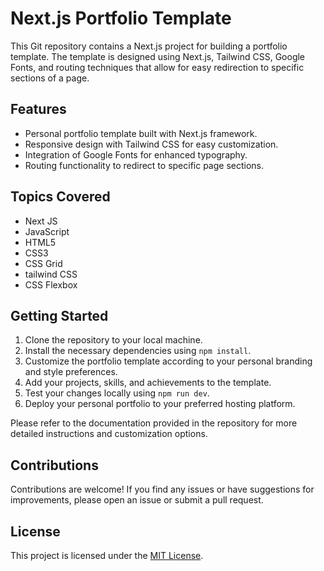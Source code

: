 # Next.js Portfolio Template

This Git repository contains a Next.js project for building a portfolio template. The template is designed using Next.js, Tailwind CSS, Google Fonts, and routing techniques that allow for easy redirection to specific sections of a page.

## Features

- Personal portfolio template built with Next.js framework.
- Responsive design with Tailwind CSS for easy customization.
- Integration of Google Fonts for enhanced typography.
- Routing functionality to redirect to specific page sections.

## Topics Covered

- Next JS
- JavaScript
- HTML5
- CSS3
- CSS Grid
- tailwind CSS
- CSS Flexbox

## Getting Started

1. Clone the repository to your local machine.
2. Install the necessary dependencies using `npm install`.
3. Customize the portfolio template according to your personal branding and style preferences.
4. Add your projects, skills, and achievements to the template.
5. Test your changes locally using `npm run dev`.
6. Deploy your personal portfolio to your preferred hosting platform.

Please refer to the documentation provided in the repository for more detailed instructions and customization options.

## Contributions

Contributions are welcome! If you find any issues or have suggestions for improvements, please open an issue or submit a pull request.

## License

This project is licensed under the [MIT License](LICENSE).
